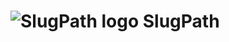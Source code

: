 # ![SlugPath logo](https://raw.github.com/jpableo688/SlugPath/master/assets/images/flavicon/logo_icon.ico) SlugPath
